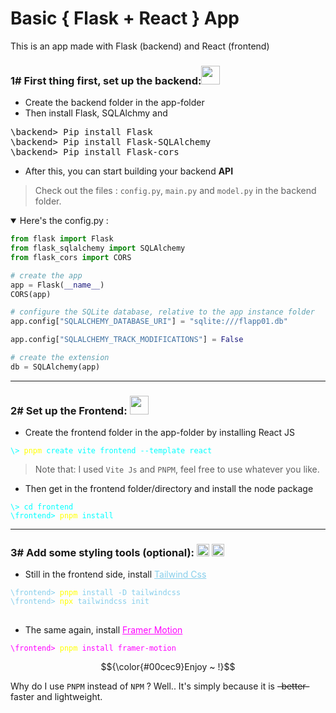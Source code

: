 # Basic { Flask + React } App

<p>This is an app made with Flask (backend) and React (frontend)</p>

<h3>1# First thing first, set up the backend:<img src="https://cdn.jsdelivr.net/gh/devicons/devicon@latest/icons/flask/flask-original.svg" width="30" style="margin-bottom:-7;"/></h3>

- Create the backend folder in the app-folder
- Then install Flask, SQLAlchmy and  


<pre>
\backend> Pip install Flask
\backend> Pip install Flask-SQLAlchemy
\backend> Pip install Flask-cors
</pre>

- After this, you can start building your backend **API**
> Check out the files : `config.py`, `main.py` and `model.py` in the backend folder.

<details open>
<summary>Here's the config.py :</summary>

```python
from flask import Flask
from flask_sqlalchemy import SQLAlchemy
from flask_cors import CORS

# create the app
app = Flask(__name__)
CORS(app)

# configure the SQLite database, relative to the app instance folder
app.config["SQLALCHEMY_DATABASE_URI"] = "sqlite:///flapp01.db"

app.config["SQLALCHEMY_TRACK_MODIFICATIONS"] = False

# create the extension
db = SQLAlchemy(app)
```

</details>

***

<h3>2# Set up the Frontend: <img src="https://cdn.jsdelivr.net/gh/devicons/devicon@latest/icons/react/react-original.svg" width="30" style="margin-bottom:-7;"/></h3>

- Create the frontend folder in the app-folder by installing React JS

<pre><code style="color:cyan;">\> <span style="color:yellow;">pnpm</span> create vite frontend --template react
</code></pre>

> Note that: I used `Vite Js` and `PNPM`, feel free to use whatever you like.

- Then get in the frontend folder/directory and install the node package

<pre><code style="color:cyan;">\> cd frontend
\frontend> <span style="color:yellow;">pnpm</span> install
</code></pre>

***

<h3> 3# Add some styling tools (optional): <img src="https://cdn.jsdelivr.net/gh/devicons/devicon@latest/icons/tailwindcss/tailwindcss-original.svg" width="20" style="margin-bottom:-3;" alt="Tailwind Css Icon" /> <img src="https://cdn.jsdelivr.net/gh/devicons/devicon@latest/icons/framermotion/framermotion-original.svg" width="20" style="margin-bottom:-3;" alt="Framer Motion Icon" /></h3>

- <p>Still in the frontend side, install <a href="https://www.framer.com/motion/" style="color:skyblue">Tailwind Css</a> </p>

<pre>
<code style="color:skyblue;">\frontend> <span style="color:yellow;">pnpm</span> install -D tailwindcss
\frontend> <span style="color:yellow;">npx</span> tailwindcss init
</code>
</pre>

- <p>The same again, install <a href="https://www.framer.com/motion/" style="color:fuchsia">Framer Motion</a> </p>

<pre><code style="color:fuchsia;">\frontend> <span style="color:yellow;">pnpm</span> install framer-motion</code></pre>

$${\color{#00cec9}Enjoy ~ !}$$

Why do I use `PNPM` instead of `NPM` ? Well.. It's simply because it is ~~-better-~~ faster and lightweight.
